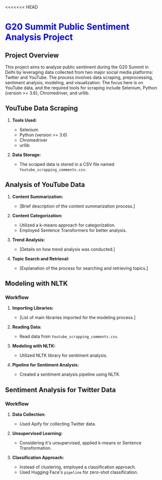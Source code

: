 <<<<<<< HEAD
# <span style="color:blue">G20 Summit Public Sentiment Analysis Project</span>

## Project Overview

This project aims to analyze public sentiment during the G20 Summit in Delhi by leveraging data collected from two major social media platforms: Twitter and YouTube. The process involves data scraping, preprocessing, sentiment analysis, modeling, and visualization. The focus here is on YouTube data, and the required tools for scraping include Selenium, Python (version >= 3.6), Chromedriver, and urllib.

## YouTube Data Scraping

1. **Tools Used:**
    - Selenium
    - Python (version >= 3.6)
    - Chromedriver
    - urllib

2. **Data Storage:**
    - The scraped data is stored in a CSV file named `Youtube_scrapping_comments.csv`.

## Analysis of YouTube Data

1. **Content Summarization:**
    - [Brief description of the content summarization process.]

2. **Content Categorization:**
    - Utilized a k-means approach for categorization.
    - Employed Sentence Transformers for better analysis.

3. **Trend Analysis:**
    - [Details on how trend analysis was conducted.]

4. **Topic Search and Retrieval:**
    - [Explanation of the process for searching and retrieving topics.]

## Modeling with NLTK

### Workflow

1. **Importing Libraries:**
    - [List of main libraries imported for the modeling process.]

2. **Reading Data:**
    - Read data from `Youtube_scrapping_comments.csv`.

3. **Modeling with NLTK:**
    - Utilized NLTK library for sentiment analysis.

4. **Pipeline for Sentiment Analysis:**
    - Created a sentiment analysis pipeline using NLTK.

## Sentiment Analysis for Twitter Data

### Workflow

1. **Data Collection:**
    - Used Apify for collecting Twitter data.

2. **Unsupervised Learning:**
    - Considering it's unsupervised, applied k-means or Sentence Transformation.

3. **Classification Approach:**
    - Instead of clustering, employed a classification approach.
    - Used Hugging Face's `pipeline` for zero-shot classification.



